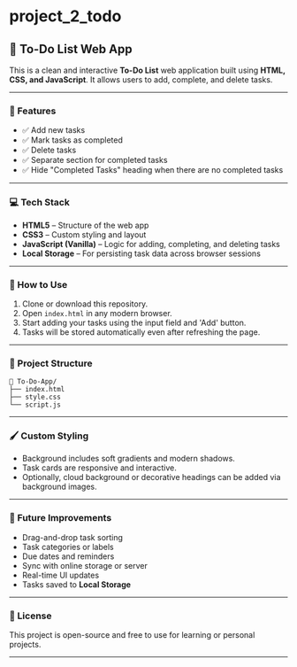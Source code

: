 # project_2_todo

## 📝 To-Do List Web App

This is a clean and interactive **To-Do List** web application built using **HTML, CSS, and JavaScript**. It allows users to add, complete, and delete tasks.

---

### 🌟 Features

* ✅ Add new tasks
* ✅ Mark tasks as completed
* ✅ Delete tasks
* ✅ Separate section for completed tasks
* ✅ Hide "Completed Tasks" heading when there are no completed tasks

---

### 💻 Tech Stack

* **HTML5** – Structure of the web app
* **CSS3** – Custom styling and layout
* **JavaScript (Vanilla)** – Logic for adding, completing, and deleting tasks
* **Local Storage** – For persisting task data across browser sessions

---


### 🚀 How to Use

1. Clone or download this repository.
2. Open `index.html` in any modern browser.
3. Start adding your tasks using the input field and 'Add' button.
4. Tasks will be stored automatically even after refreshing the page.

---

### 📁 Project Structure

```
📁 To-Do-App/
├── index.html
├── style.css
└── script.js
```

---

### 🖌️ Custom Styling

* Background includes soft gradients and modern shadows.
* Task cards are responsive and interactive.
* Optionally, cloud background or decorative headings can be added via background images.

---



### 🧠 Future Improvements

* Drag-and-drop task sorting
* Task categories or labels
* Due dates and reminders
* Sync with online storage or server
* Real-time UI updates
* Tasks saved to **Local Storage**

---

### 📃 License

This project is open-source and free to use for learning or personal projects.

---
